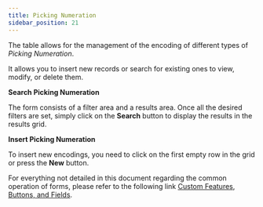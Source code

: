 ```yaml
---
title: Picking Numeration
sidebar_position: 21
---
```


The table allows for the management of the encoding of different types of *Picking Numeration*.

It allows you to insert new records or search for existing ones to view, modify, or delete them.

**Search Picking Numeration**

The form consists of a filter area and a results area. Once all the desired filters are set, simply click on the **Search** button to display the results in the results grid.

**Insert Picking Numeration**

To insert new encodings, you need to click on the first empty row in the grid or press the **New** button.

For everything not detailed in this document regarding the common operation of forms, please refer to the following link [Custom Features, Buttons, and Fields](/docs/guide/common).